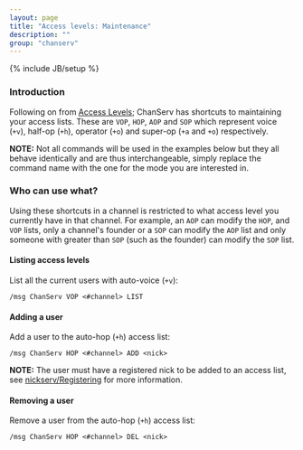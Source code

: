 ```yaml
---
layout: page
title: "Access levels: Maintenance"
description: ""
group: "chanserv"
---
```

{% include JB/setup %}

### Introduction

Following on from [Access Levels](access.html); ChanServ has shortcuts to
maintaining your access lists.  These are `VOP`, `HOP`, `AOP` and `SOP`
which represent voice (`+v`), half-op (`+h`), operator (`+o`) and
super-op (`+a` and `+o`) respectively.

**NOTE:** Not all commands will be used in the examples below but they all
behave identically and are thus interchangeable, simply replace the command
name with the one for the mode you are interested in.


### Who can use what?

Using these shortcuts in a channel is restricted to what access level you
currently have in that channel. For example, an `AOP` can modify the `HOP`,
and `VOP` lists, only a channel's founder or a `SOP` can modify the `AOP`
list and only someone with greater than `SOP` (such as the founder) can
modify the `SOP` list.


#### Listing access levels

List all the current users with auto-voice (`+v`):

    /msg ChanServ VOP <#channel> LIST


#### Adding a user

Add a user to the auto-hop (`+h`) access list:

    /msg ChanServ HOP <#channel> ADD <nick>

**NOTE:** The user must have a registered nick to be added to an access list,
see [nickserv/Registering](../nickserv/registering.html) for more information.


#### Removing a user

Remove a user from the auto-hop (`+h`) access list:

    /msg ChanServ HOP <#channel> DEL <nick>
